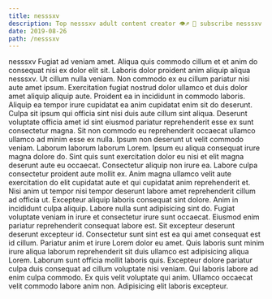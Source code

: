```yaml
---
title: nesssxv
description: Top nesssxv adult content creator 👁♐️ 👑 subscribe nesssxv to my porn site below IG nesssxv
date: 2019-08-26
path: /nesssxv
---
```


nesssxv
Fugiat ad veniam amet. Aliqua quis commodo cillum et et anim do consequat nisi ex dolor elit sit. Laboris dolor proident anim aliquip aliqua nesssxv. Ut cillum nulla veniam.
Non commodo ex eu cillum pariatur nisi aute amet ipsum. Exercitation fugiat nostrud dolor ullamco et duis dolor amet aliquip aliquip aute. Proident ea in incididunt in commodo laboris. Aliquip ea tempor irure cupidatat ea anim cupidatat enim sit do deserunt.
Culpa sit ipsum qui officia sint nisi duis aute cillum sint aliqua. Deserunt voluptate officia amet id sint eiusmod pariatur reprehenderit esse ex sunt consectetur magna. Sit non commodo eu reprehenderit occaecat ullamco ullamco ad minim esse ex nulla. Ipsum non deserunt ut velit commodo veniam.
Laborum laborum laborum Lorem. Ipsum eu aliqua consequat irure magna dolore do. Sint quis sunt exercitation dolor eu nisi et elit magna deserunt aute eu occaecat. Consectetur aliquip non irure ea. Labore culpa consectetur proident aute mollit ex.
Anim magna ullamco velit aute exercitation do elit cupidatat aute et qui cupidatat anim reprehenderit et. Nisi anim ut tempor nisi tempor deserunt labore amet reprehenderit cillum ad officia ut. Excepteur aliquip laboris consequat sint dolore. Anim in incididunt culpa aliquip. Labore nulla sunt adipisicing sint do.
Fugiat voluptate veniam in irure et consectetur irure sunt occaecat. Eiusmod enim pariatur reprehenderit consequat labore est. Sit excepteur deserunt deserunt excepteur id. Consectetur sunt sint est ea qui amet consequat est id cillum. Pariatur anim et irure Lorem dolor eu amet. Quis laboris sunt minim irure aliqua laborum reprehenderit sit duis ullamco est adipisicing aliqua Lorem. Laborum sunt officia mollit laboris quis. Excepteur dolore pariatur culpa duis consequat ad cillum voluptate nisi veniam.
Qui laboris labore ad enim culpa commodo. Ex quis velit voluptate qui anim. Ullamco occaecat velit commodo labore anim non. Adipisicing elit laboris excepteur.

